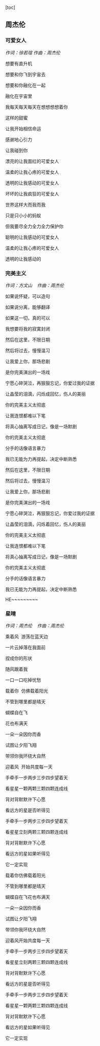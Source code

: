 [toc]

## 周杰伦

### 可爱女人

*作词：徐若瑄						作曲：周杰伦*

想要有直升机

想要和你飞到宇宙去

想要和你融化在一起

融化在宇宙里

我每天每天每天在想想想想着你

这样的甜蜜

让我开始相信命运

感谢地心引力

让我碰到你

漂亮的让我面红的可爱女人

温柔的让我心疼的可爱女人

透明的让我感动的可爱女人

坏坏的让我疯狂的可爱女人

世界这样大而我而我

只是只小小的蚂蚁

但我要尽全力全力全力保护你

聪明的让我感动的可爱女人

温柔的让我心疼的可爱女人

透明的让我感动的

### 完美主义

*作词：方文山&nbsp;&nbsp;&nbsp;&nbsp;作曲：周杰伦*

如果说怀疑，可以造句

如果说分离，能够翻译

如果这一切，真的可以

我想要将我的寂寞封闭

然后在这里，不限日期

然后将过去，慢慢温习

让我爱上你，那场悲剧

是你完美演出的一场戏

宁愿心碎哭泣，再狠狠忘记，你爱过我的证据

让晶莹的泪滴，闪烁成回忆，伤人的美丽

你的完美主义太彻底

让我连恨都难以下笔

将真心抽离写成日记，像是一场默剧

你的完美主义太彻底

分手的话像语言暴力

我已无能为力再提起，决定中断熟悉

然后在这里，不限日期

然后将过去，慢慢温习

让我爱上你，那场悲剧

是你完美演出的一场戏

宁愿心碎哭泣，再狠狠忘记，你爱过我的证据

让晶莹的泪滴，闪烁着回忆，伤人的美丽

你的完美主义太彻底

让我连恨都难以下笔

将真心抽离写成日记，像是一场默剧

你的完美主义太彻底

分手的话像语言暴力

我已无能为力再提起，决定中断熟悉

HE\~\~\~\~\~\~\~\~\~

### 星晴

*作词：周杰伦&nbsp;&nbsp;&nbsp;&nbsp;作曲：周杰伦*

乘着风&nbsp;&nbsp;游荡在蓝天边

一片云掉落在我面前

捏成你的形状

随风跟着我

一口一口吃掉忧愁

载着你&nbsp;&nbsp;仿佛载着阳光

不管到哪里都是晴天

蝴蝶自在飞

花也布满天

一朵一朵因你而香

试图让夕阳飞翔

带领你我环绕大自然

迎着风&nbsp;&nbsp;开始共度每一天

手牵手一步两步三步四步望着天

看星星一颗两颗三颗四颗连成线

背对背默默许下心愿

看远方的星是否听得见

手牵手一步两步三步四步望着天

看星星立刻两颗三颗四颗连成线

背对背默默许下心愿

看远方的星如果听得见

它一定实现

载着你仿佛载着阳光

不管到哪里都是晴天

蝴蝶自在飞花也布满天

一朵一朵因你而香

试图让夕阳飞翔

带领你我环绕大自然

迎着风开始共度每一天

手牵手一步两步三步四步望着天

看星星立刻两颗三颗四颗连成线

背对背默默许下心愿

看远方的星是否听得见

手牵手一步两步三步四步望着天

看星星一颗两颗三颗四颗连成线

背对背默默许下心愿

看远方的星如果听得见

它一定实现